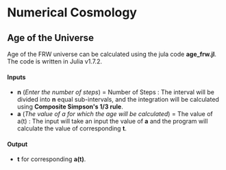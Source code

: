 # Numerical Cosmology

## Age of the Universe
Age of the FRW universe can be calculated using the jula code **age_frw.jl**. The code is written in Julia v1.7.2.
#### Inputs
- **n** (*Enter the number of steps*) = Number of Steps : The interval will be divided into **n** equal sub-intervals, and the integration will be calculated using **Composite Simpson's 1/3 rule**.
- **a** (*The value of a for which the age will be calculated*) = The value of a(t) : The input will take an input the value of **a** and the program will calculate the value of corresponding **t**.
#### Output
- **t** for corresponding **a(t)**.
